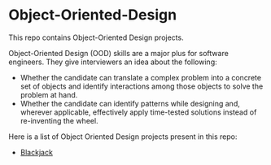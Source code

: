 # Object-Oriented-Design
This repo contains Object-Oriented Design projects.

Object-Oriented Design (OOD) skills are a major plus for software engineers. They give interviewers an idea about the following:

- Whether the candidate can translate a complex problem into a concrete set of objects and identify interactions among those objects to solve the problem at hand.
- Whether the candidate can identify patterns while designing and, wherever applicable, effectively apply time-tested solutions instead of re-inventing the wheel.

Here is a list of Object Oriented Design projects present in this repo:

- [Blackjack](https://github.com/242jainabhi/Object-Oriented-Design/tree/master/Design%20Blackjack)